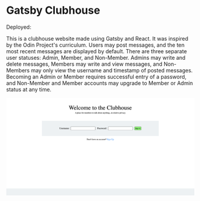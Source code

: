 # Gatsby Clubhouse

Deployed: 

This is a clubhouse website made using Gatsby and React. It was inspired by the Odin Project's curriculum. Users may post messages, and the ten most recent messages are displayed by default. There are three separate user statuses: Admin, Member, and Non-Member. Admins may write and delete messages, Members may write and view messages, and Non-Members may only view the username and timestamp of posted messages. Becoming an Admin or Member requires successful entry of a password, and Non-Member and Member accounts may upgrade to Member or Admin status at any time. 

![](./src/images/clubhouse.png)